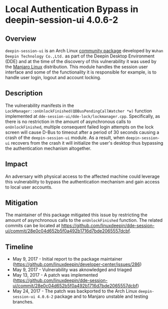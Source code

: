 # Local Authentication Bypass in deepin-session-ui 4.0.6-2

## Overview

`deepin-session-ui` is an Arch Linux [community package](https://archlinux.org/packages/community/x86_64/deepin-session-ui/) developed by `Wuhan Deepin Technology Co.,Ltd.` as part of the Deepin Desktop Environment (DDE) and at the time of the discovery of this vulnerability it was used by the [Manjaro Linux](https://manjaro.org/) distribution. This module handles the session user interface and some of the functionality it is responsible for example, is to handle user login, logout and account locking.

## Description
The vulnerability manifests in the `LockManager::onUnlockFinished(QDBusPendingCallWatcher *w)` function implemented at `dde-session-ui/dde-lock/lockmanager.cpp`. Specifically, as there is no restriction in the amount of asynchronous calls to `onUnlockFinished`, multiple consequent failed login attempts on the lock screen will cause D-Bus to timeout after a period of 30 seconds causing a crash of the `deepin-session-ui` module. As a result, when `deepin-session-ui` recovers from the crash it will initialize the user's desktop thus bypassing the authentication mechanism altogether.

## Impact
An adversary with physical access to the affected machine could leverage this vulnerability to bypass the authentication mechanism and gain access to local user accounts.

## Mitigation
The maintainer of this package mitigated this issue by restricting the amount of asynchronous calls to the `onUnlockFinished` function. The related commits can be located at https://github.com/linuxdeepin/dde-session-ui/commit/28e0c04d652b5f0a492b1716d7bde2065557dcbf.

## Timeline
- May 9, 2017 - Initial report to the package maintainer (https://github.com/linuxdeepin/developer-center/issues/286)
- May 9, 2017 - Vulnerability was aknowledged and triaged
- May 13, 2017 - A patch was implemented (https://github.com/linuxdeepin/dde-session-ui/commit/28e0c04d652b5f0a492b1716d7bde2065557dcbf)
- May 24, 2017 - The patch was backported to the Arch Linux `deepin-session-ui 4.0.6-2` package and to Manjaro unstable and testing branches.
